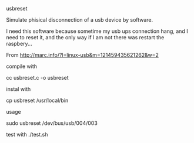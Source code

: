 usbreset

Simulate phisical disconnection of a usb device by software.

I need this software because sometime my usb ups connection hang, and I need to reset it, and the only way if I am not there was restart the raspbery...

From http://marc.info/?l=linux-usb&m=121459435621262&w=2

compile with

cc usbreset.c -o usbreset

instal with

cp usbreset /usr/local/bin

usage

sudo usbreset /dev/bus/usb/004/003

test with ./test.sh
